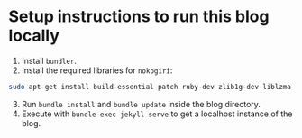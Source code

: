 # Setup instructions to run this blog locally

1. Install `bundler`.
2. Install the required libraries for `nokogiri`:

```bash
sudo apt-get install build-essential patch ruby-dev zlib1g-dev liblzma-dev
```

3. Run `bundle install` and `bundle update` inside the blog directory.
4. Execute with `bundle exec jekyll serve` to get a localhost instance of the blog.
